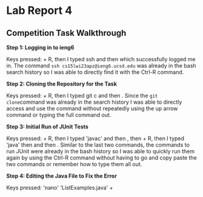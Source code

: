 # Lab Report 4

## Competition Task Walkthrough

**Step 1: Logging in to ieng6**

Keys pressed: <Ctrl> + R, then I typed ssh and then <enter> which successfully logged me in. The command `ssh cs15lwi23apz@ieng6.ucsd.edu` was already in the bash search history so I was able to directly find it with the Ctrl-R command.
  
**Step 2: Cloning the Repository for the Task**
  
Keys pressed: <Ctrl> + R, then I typed git c and then <enter>. Since the `git clone`command was already in the search history I was able to directly access and use the command without repeatedly using the up arrow command or typing the full command out.
  
**Step 3: Initial Run of JUnit Tests**

Keys pressed: <Ctrl> + R, then I typed 'javac' and then <enter>, then <Ctrl> + R, then I typed 'java' then <space> and then <enter>. Similar to the last two commands, the commands to run JUnit were already in the bash history so I was able to quickly run them again by using the Ctrl-R command without having to go and copy paste the two commands or remember how to type them all out.
  
**Step 4: Editing the Java File to Fix the Error**
  
Keys pressed: 'nano' <Space> 'ListExamples.java' <enter> <Ctrl> + 

